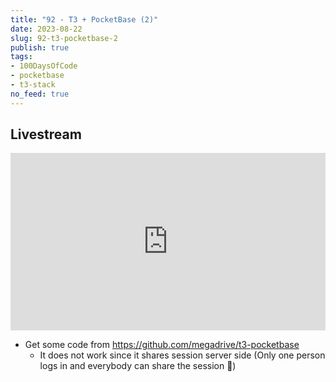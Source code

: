 ```yaml
---
title: "92 - T3 + PocketBase (2)"
date: 2023-08-22
slug: 92-t3-pocketbase-2
publish: true
tags:
- 100DaysOfCode
- pocketbase
- t3-stack
no_feed: true
---
```


## Livestream

<iframe width="100%" style="aspect-ratio: 16 / 9;" src="https://www.youtube.com/embed/pfOnp91NeSo" title="YouTube video player" frameborder="0" allow="accelerometer; autoplay; clipboard-write; encrypted-media; gyroscope; picture-in-picture; web-share" allowfullscreen></iframe>

- Get some code from https://github.com/megadrive/t3-pocketbase
    - It does not work since it shares session server side (Only one person logs in and everybody can share the session 🤨)
